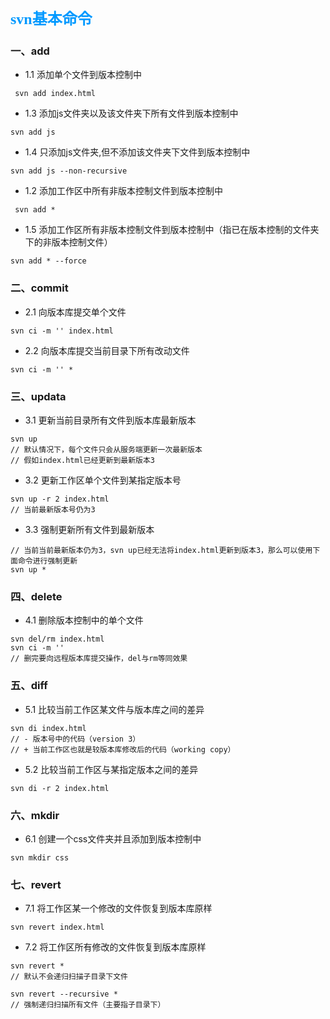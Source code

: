 # <font color=#0099ff size=5 face="黑体">svn基本命令</font>

### 一、add
* 1.1 添加单个文件到版本控制中
```
 svn add index.html
```

* 1.3 添加js文件夹以及该文件夹下所有文件到版本控制中
```
svn add js 
```

* 1.4 只添加js文件夹,但不添加该文件夹下文件到版本控制中
```
svn add js --non-recursive
```

* 1.2 添加工作区中所有非版本控制文件到版本控制中
```
 svn add *
```

* 1.5 添加工作区所有非版本控制文件到版本控制中（指已在版本控制的文件夹下的非版本控制文件）
```
svn add * --force
```

### 二、commit
* 2.1 向版本库提交单个文件
```
svn ci -m '' index.html
```

* 2.2 向版本库提交当前目录下所有改动文件
```
svn ci -m '' *
```

### 三、updata
* 3.1 更新当前目录所有文件到版本库最新版本
```
svn up
// 默认情况下，每个文件只会从服务端更新一次最新版本
// 假如index.html已经更新到最新版本3
```

* 3.2 更新工作区单个文件到某指定版本号
```
svn up -r 2 index.html
// 当前最新版本号仍为3
```

* 3.3 强制更新所有文件到最新版本
```
// 当前当前最新版本仍为3，svn up已经无法将index.html更新到版本3，那么可以使用下面命令进行强制更新
svn up * 
```

### 四、delete
* 4.1 删除版本控制中的单个文件
```
svn del/rm index.html
svn ci -m ''
// 删完要向远程版本库提交操作，del与rm等同效果
```

### 五、diff

* 5.1 比较当前工作区某文件与版本库之间的差异
```
svn di index.html
// - 版本号中的代码（version 3）
// + 当前工作区也就是较版本库修改后的代码（working copy）
```

* 5.2 比较当前工作区与某指定版本之间的差异
```
svn di -r 2 index.html
```

### 六、mkdir

* 6.1 创建一个css文件夹并且添加到版本控制中
```
svn mkdir css
```

### 七、revert

* 7.1 将工作区某一个修改的文件恢复到版本库原样
```
svn revert index.html
```

* 7.2 将工作区所有修改的文件恢复到版本库原样
```
svn revert *
// 默认不会递归扫描子目录下文件
```
```
svn revert --recursive *
// 强制递归扫描所有文件（主要指子目录下）
```

 



